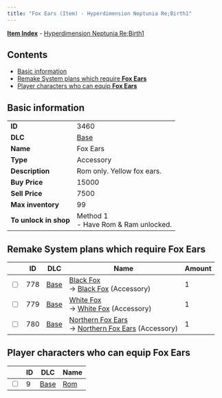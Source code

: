 ```yaml
---
title: "Fox Ears (Item) - Hyperdimension Neptunia Re;Birth1"
---
```


[**Item Index**](/neptunia/rb1/item/index.html) - [Hyperdimension Neptunia Re;Birth1](/neptunia/rb1)

## Contents

- [Basic information](#basic-information)
- [Remake System plans which require **Fox Ears**](#remake-system-plans-which-require-fox-ears)
- [Player characters who can equip **Fox Ears**](#player-characters-who-can-equip-fox-ears)

## Basic information

|   |   |
| -- | -- |
| **ID** | 3460 |
| **DLC** | [Base](/neptunia/rb1/dlc/1-base.html) |
| **Name** | Fox Ears |
| **Type** | Accessory |
| **Description** | Rom only. Yellow fox ears. |
| **Buy Price** | 15000 |
| **Sell Price** | 7500 |
| **Max inventory** | 99 |
| **To unlock in shop** | Method 1<br />- Have Rom & Ram unlocked. |

## Remake System plans which require **Fox Ears**

|    | ID | DLC | Name | Amount |
| -- | -- | --- | ---- | ------ |
| <input type="checkbox" id="rb1-remake-1-778" class="trackbox" /> | 778 | [Base](/neptunia/rb1/dlc/1-base.html) | [Black Fox](/neptunia/rb1/remake/1-778-black-fox.html)<br />→ [Black Fox](/neptunia/rb1/item/1-3461-black-fox.html) (Accessory) | 1 |
| <input type="checkbox" id="rb1-remake-1-779" class="trackbox" /> | 779 | [Base](/neptunia/rb1/dlc/1-base.html) | [White Fox](/neptunia/rb1/remake/1-779-white-fox.html)<br />→ [White Fox](/neptunia/rb1/item/1-3462-white-fox.html) (Accessory) | 1 |
| <input type="checkbox" id="rb1-remake-1-780" class="trackbox" /> | 780 | [Base](/neptunia/rb1/dlc/1-base.html) | [Northern Fox Ears](/neptunia/rb1/remake/1-780-northern-fox-ears.html)<br />→ [Northern Fox Ears](/neptunia/rb1/item/1-3463-northern-fox-ears.html) (Accessory) | 1 |

## Player characters who can equip **Fox Ears**

|    | ID | DLC | Name |
| -- | -- | --- | ---- |
| <input type="checkbox" id="rb1-player-1-9" class="trackbox" /> | 9 | [Base](/neptunia/rb1/dlc/1-base.html) | [Rom](/neptunia/rb1/player/1-9-rom.html) |